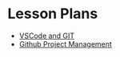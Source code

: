 # Lesson Plans

- [VSCode and GIT](./vscode-and-git.md)
- [Github Project Management](./github-project-management.md)
